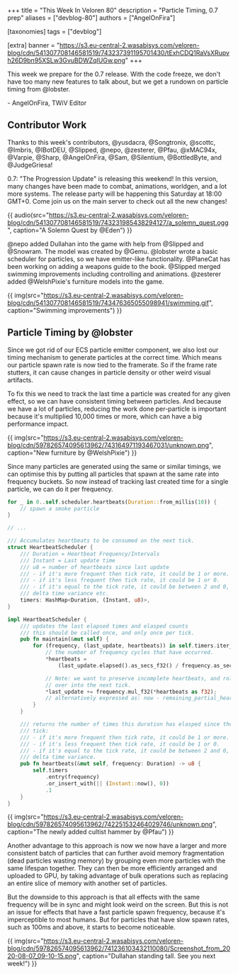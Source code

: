 +++
title = "This Week In Veloren 80"
description = "Particle Timing, 0.7 prep"
aliases = ["devblog-80"]
authors = ["AngelOnFira"]

[taxonomies]
tags = ["devblog"]

[extra]
banner = "https://s3.eu-central-2.wasabisys.com/veloren-blog/cdn/541307708146581519/743237391195701430/tExhCDQ1RaVsXRupvh26D9bn95XSLw3GvuBDWZqIUGw.png"
+++

This week we prepare for the 0.7 release. With the code freeze, we don't have
too many new features to talk about, but we get a rundown on particle timing
from @lobster.

\- AngelOnFira, TWiV Editor

## Contributor Work

Thanks to this week's contributors, @yusdacra, @Songtronix, @scottc, @Imbris,
@IBotDEU, @Slipped, @nepo, @zesterer, @Pfau, @xMAC94x, @Varpie, @Sharp,
@AngelOnFira, @Sam, @Silentium, @BottledByte, and @JudgeGriesa!

0.7: "The Progression Update" is releasing this weekend! In this version, many
changes have been made to combat, animations, worldgen, and a lot more systems.
The release party will be happening this Saturday at 18:00 GMT+0. Come join us
on the main server to check out all the new changes!

{{
  audio(src="https://s3.eu-central-2.wasabisys.com/veloren-blog/cdn/541307708146581519/743231985438294127/a_solemn_quest.ogg",
  caption="A Solemn Quest by @Eden")
}}

@nepo added Dullahan into the game with help from @Slipped and @Snowram. The
model was created by @Gemu. @lobster wrote a basic scheduler for particles, so
we have emitter-like functionality. @PlaneCat has been working on adding a
weapons guide to the book. @Slipped merged swimming improvements including
controlling and animations. @zesterer added @WelshPixie's furniture models into
the game.

{{
  img(src="https://s3.eu-central-2.wasabisys.com/veloren-blog/cdn/541307708146581519/743476365055098941/swimming.gif",
  caption="Swimming improvements")
}}

## Particle Timing by @lobster

Since we got rid of our ECS particle emitter component, we also lost our timing
mechanism to generate particles at the correct time. Which means our particle
spawn rate is now tied to the framerate. So if the frame rate stutters, it can
cause changes in particle density or other weird visual artifacts.

To fix this we need to track the last time a particle was created for any given
effect, so we can have consistent timing between particles. And because we have
a lot of particles, reducing the work done per-particle is important because it's
multiplied 10,000 times or more, which can have a big performance impact.

{{
  img(src="https://s3.eu-central-2.wasabisys.com/veloren-blog/cdn/597826574095613962/743164971193467031/unknown.png",
  caption="New furniture by @WelshPixie")
}}

Since many particles are generated using the same or similar timings, we can
optimise this by putting all particles that spawn at the same rate into
frequency buckets. So now instead of tracking last created time for a single
particle, we can do it per frequency.

```rs
for _ in 0..self.scheduler.heartbeats(Duration::from_millis(10)) {
    // spawn a smoke particle
}

// ...

/// Accumulates heartbeats to be consumed on the next tick.
struct HeartbeatScheduler {
    /// Duration = Heartbeat Frequency/Intervals
    /// Instant = Last update time
    /// u8 = number of heartbeats since last update
    /// - if it's more frequent then tick rate, it could be 1 or more.
    /// - if it's less frequent then tick rate, it could be 1 or 0.
    /// - if it's equal to the tick rate, it could be between 2 and 0, due to
    /// delta time variance etc.
    timers: HashMap<Duration, (Instant, u8)>,
}

impl HeartbeatScheduler {
    /// updates the last elapsed times and elasped counts
    /// this should be called once, and only once per tick.
    pub fn maintain(&mut self) {
        for (frequency, (last_update, heartbeats)) in self.timers.iter_mut() {
            // the number of frequency cycles that have occurred.
            *heartbeats =
                (last_update.elapsed().as_secs_f32() / frequency.as_secs_f32()).floor() as u8;

            // Note: we want to preserve incomplete heartbeats, and roll them
            // over into the next tick.
            *last_update += frequency.mul_f32(*heartbeats as f32);
            // alternatively expressed as: now - remaining_partial_heartbeat_time
        }
    }

    /// returns the number of times this duration has elasped since the last
    /// tick:
    /// - if it's more frequent then tick rate, it could be 1 or more.
    /// - if it's less frequent then tick rate, it could be 1 or 0.
    /// - if it's equal to the tick rate, it could be between 2 and 0, due to
    /// delta time variance.
    pub fn heartbeats(&mut self, frequency: Duration) -> u8 {
        self.timers
            .entry(frequency)
            .or_insert_with(|| (Instant::now(), 0))
            .1
    }
}
```

{{
  img(src="https://s3.eu-central-2.wasabisys.com/veloren-blog/cdn/597826574095613962/742251532464029746/unknown.png",
  caption="The newly added cultist hammer by @Pfau")
}}

Another advantage to this approach is now we now have a larger and more
consistent batch of particles that can further avoid memory fragmentation (dead
particles wasting memory) by grouping even more particles with the same lifespan
together. They can then be more efficiently arranged and uploaded to GPU, by taking
advantage of bulk operations such as replacing an entire slice of memory with
another set of particles.

But the downside to this approach is that all effects with the same frequency
will be in sync and might look weird on the screen. But this is not an issue for
effects that have a fast particle spawn frequency, because it's imperceptible to
most humans. But for particles that have slow spawn rates, such as 100ms and
above, it starts to become noticeable.

{{
  img(src="https://s3.eu-central-2.wasabisys.com/veloren-blog/cdn/597826574095613962/741236103432110080/Screenshot_from_2020-08-07_09-10-15.png",
  caption="Dullahan standing tall. See you next week!")
}}
